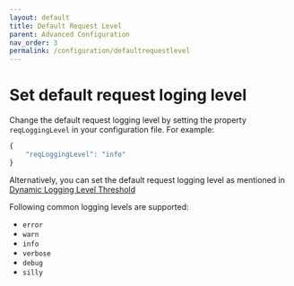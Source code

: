 ```yaml
---
layout: default
title: Default Request Level
parent: Advanced Configuration
nav_order: 3
permalink: /configuration/defaultrequestlevel
---
```


# Set default request loging level

Change the default request logging level by setting the property `reqLoggingLevel` in your configuration file. For example:

```js
{
    "reqLoggingLevel": "info"
}
```

Alternatively, you can set the default request logging level as mentioned in [Dynamic Logging Level Threshold](/cf-nodejs-logging-support/advanced-usage/dynamic-logging-level-threshold)

Following common logging levels are supported:

- `error`
- `warn`
- `info`
- `verbose`
- `debug`
- `silly`
